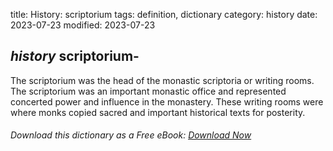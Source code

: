 title: History: scriptorium
tags: definition, dictionary
category: history
date: 2023-07-23
modified: 2023-07-23

## _history_ scriptorium-
The scriptorium was the head of
the monastic scriptoria or writing rooms. The
scriptorium was an important monastic office and represented
concerted power and influence in the monastery. These writing rooms
were where monks copied sacred and important historical texts for posterity.


###### Download *this* dictionary as a Free eBook: [Download Now]({static}static/SerfHistoryDictionary.pdf)

